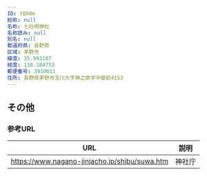 ```yaml
---
ID: tQh0m
総称: null
名称: 七社明神社
名称読み: null
別名: null
都道府県: 長野県
区域: 茅野市
緯度: 35.993107
経度: 138.184753
郵便番号: 3910011
住所: 長野県茅野市玉川大字神之原字中御前4153
---
```


## その他

### 参考URL

| URL                                           | 説明   |
| --------------------------------------------- | ------ |
| https://www.nagano-jinjacho.jp/shibu/suwa.htm | 神社庁 |
